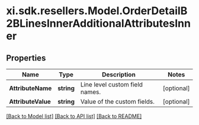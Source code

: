# xi.sdk.resellers.Model.OrderDetailB2BLinesInnerAdditionalAttributesInner

## Properties

Name | Type | Description | Notes
------------ | ------------- | ------------- | -------------
**AttributeName** | **string** | Line level custom field names. | [optional] 
**AttributeValue** | **string** | Value of the custom fields. | [optional] 

[[Back to Model list]](../README.md#documentation-for-models) [[Back to API list]](../README.md#documentation-for-api-endpoints) [[Back to README]](../README.md)


